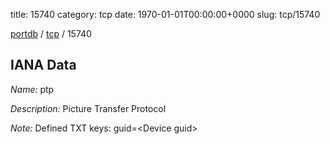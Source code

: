 title: 15740
category: tcp
date: 1970-01-01T00:00:00+0000
slug: tcp/15740

[portdb](/) / [tcp](/category/tcp.html) / 15740


## IANA Data

_Name:_ ptp

_Description:_ Picture Transfer Protocol

_Note:_ Defined TXT keys: guid=&lt;Device guid&gt;

